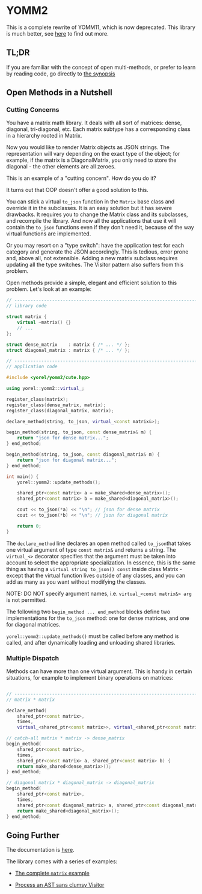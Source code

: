 # YOMM2

This is a complete rewrite of YOMM11, which is now deprecated. This library is
much better, see [here](yomm11-yomm2.md) to find out more.

## TL;DR

If you are familiar with the concept of open multi-methods, or prefer to learn
by reading code, go directly to [the synopsis](examples/synopsis.cpp)

## Open Methods in a Nutshell

### Cutting Concerns

You have a matrix math library. It deals with all sort of matrices: dense,
diagonal, tri-diagonal, etc. Each matrix subtype has a corresponding class in a
hierarchy rooted in Matrix.

Now you would like to render Matrix objects as JSON strings. The
representation will vary depending on the exact type of the object; for
example, if the matrix is a DiagonalMatrix, you only need to store the
diagonal - the other elements are all zeroes.

This is an example of a "cutting concern". How do you do it?

It turns out that OOP doesn't offer a good solution to this.

You can stick a virtual `to_json` function in the `Matrix` base class and
override it in the subclasses. It is an easy solution but it has severe
drawbacks. It requires you to change the Matrix class and its subclasses, and
recompile the library. And now all the applications that use it will contain
the `to_json` functions even if they don't need it, because of the way virtual
functions are implemented.

Or you may resort on a "type switch": have the application test for each
category and generate the JSON accordingly. This is tedious, error prone and,
above all, not extensible. Adding a new matrix subclass requires updating all
the type switches. The Visitor pattern also suffers from this problem.

Open methods provide a simple, elegant and efficient solution to this
problem. Let's look at an example:

```c++
// -----------------------------------------------------------------------------
// library code

struct matrix {
    virtual ~matrix() {}
    // ...
};

struct dense_matrix    : matrix { /* ... */ };
struct diagonal_matrix : matrix { /* ... */ };

// -----------------------------------------------------------------------------
// application code

#include <yorel/yomm2/cute.hpp>

using yorel::yomm2::virtual_;

register_class(matrix);
register_class(dense_matrix, matrix);
register_class(diagonal_matrix, matrix);

declare_method(string, to_json, virtual_<const matrix&>);

begin_method(string, to_json, const dense_matrix& m) {
    return "json for dense matrix...";
} end_method;

begin_method(string, to_json, const diagonal_matrix& m) {
    return "json for diagonal matrix...";
} end_method;

int main() {
    yorel::yomm2::update_methods();

    shared_ptr<const matrix> a = make_shared<dense_matrix>();
    shared_ptr<const matrix> b = make_shared<diagonal_matrix>();

    cout << to_json(*a) << "\n"; // json for dense matrix
    cout << to_json(*b) << "\n"; // json for diagonal matrix

    return 0;
}
```

The `declare_method` line declares an open method called `to_json`that takes
one virtual argument of type `const matrix&` and returns a string. The
`virtual_<>` decorator specifies that the argument must be taken into account
to select the appropriate specialization. In essence, this is the same thing as
having a `virtual string to_json() const` inside class Matrix - except
that the virtual function lives outside of any classes, and you can add as many
as you want without modifying the classes.

NOTE: DO NOT specify argument names, i.e. `virtual_<const matrix&> arg` is not
permitted.

The following two `begin_method ... end_method` blocks define two
implementations for the `to_json` method: one for dense matrices, and one for
diagonal matrices.

`yorel::yomm2::update_methods()` must be called before any method is called,
and after dynamically loading and unloading shared libraries.

### Multiple Dispatch

Methods can have more than one virtual argument. This is handy in certain
situations, for example to implement binary operations on matrices:

```c++

// -----------------------------------------------------------------------------
// matrix * matrix

declare_method(
    shared_ptr<const matrix>,
    times,
    virtual_<shared_ptr<const matrix>>, virtual_<shared_ptr<const matrix>>);

// catch-all matrix * matrix -> dense_matrix
begin_method(
    shared_ptr<const matrix>,
    times,
    shared_ptr<const matrix> a, shared_ptr<const matrix> b) {
    return make_shared<dense_matrix>();
} end_method;

// diagonal_matrix * diagonal_matrix -> diagonal_matrix
begin_method(
    shared_ptr<const matrix>,
    times,
    shared_ptr<const diagonal_matrix> a, shared_ptr<const diagonal_matrix> b) {
    return make_shared<diagonal_matrix>();
} end_method;
```

## Going Further

The documentation is [here](documentation.md).

The library comes with a series of examples:

* [The complete `matrix` example](examples/matrix.cpp)

* [Process an AST sans clumsy Visitor](examples/accept_no_visitors.cpp)
